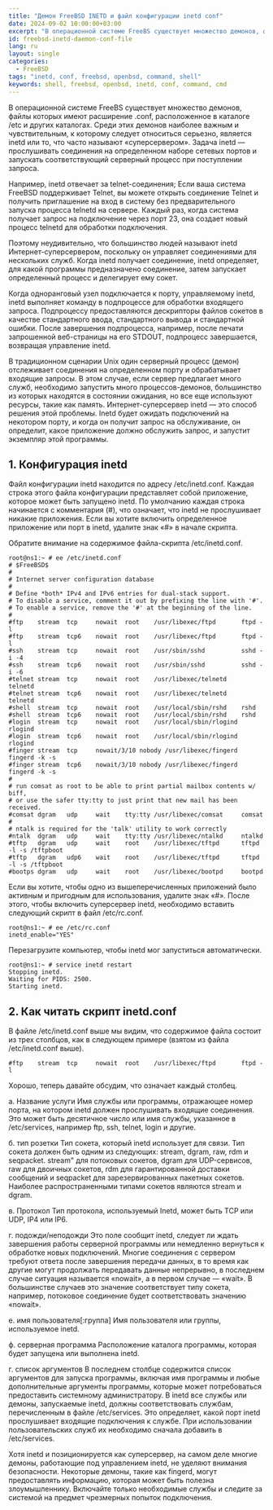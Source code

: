 ```yaml
---
title: "Демон FreeBSD INETD и файл конфигурации inetd conf"
date: 2024-09-02 10:00:00+03:00
excerpt: "В операционной системе FreeBS существует множество демонов, файлы которых имеют расширение .conf, расположенное в каталоге /etc и других каталогах."
id: freebsd-inetd-daemon-conf-file
lang: ru
layout: single
categories:
  - FreeBSD
tags: "inetd, conf, freebsd, openbsd, command, shell"
keywords: shell, freebsd, openbsd, inetd, conf, command, cmd
---
```


В операционной системе FreeBS существует множество демонов, файлы которых имеют расширение .conf, расположенное в каталоге /etc и других каталогах. Среди этих демонов наиболее важным и чувствительным, к которому следует относиться серьезно, является inetd или то, что часто называют «суперсервером». Задача inetd — прослушивать соединения на определенном наборе сетевых портов и запускать соответствующий серверный процесс при поступлении запроса.

Например, inetd отвечает за telnet-соединения; Если ваша система FreeBSD поддерживает Telnet, вы можете открыть соединение Telnet и получить приглашение на вход в систему без предварительного запуска процесса telnetd на сервере. Каждый раз, когда система получает запрос на подключение через порт 23, она создает новый процесс telnetd для обработки подключения.

Поэтому неудивительно, что большинство людей называют inetd Интернет-суперсервером, поскольку он управляет соединениями для нескольких служб. Когда inetd получает соединение, inetd определяет, для какой программы предназначено соединение, затем запускает определенный процесс и делегирует ему сокет.

Когда одноранговый узел подключается к порту, управляемому inetd, inetd выполняет команду в подпроцессе для обработки входящего запроса. Подпроцессу предоставляются дескрипторы файлов сокетов в качестве стандартного ввода, стандартного вывода и стандартной ошибки. После завершения подпроцесса, например, после печати запрошенной веб-страницы на его STDOUT, подпроцесс завершается, возвращая управление inetd.

В традиционном сценарии Unix один серверный процесс (демон) отслеживает соединения на определенном порту и обрабатывает входящие запросы. В этом случае, если сервер предлагает много служб, необходимо запустить много процессов-демонов, большинство из которых находятся в состоянии ожидания, но все еще используют ресурсы, такие как память. Интернет-суперсервер inetd — это способ решения этой проблемы. Inetd будет ожидать подключений на некотором порту, и когда он получит запрос на обслуживание, он определит, какое приложение должно обслужить запрос, и запустит экземпляр этой программы.

## 1. Конфигурация inetd

Файл конфигурации inetd находится по адресу /etc/inetd.conf. Каждая строка этого файла конфигурации представляет собой приложение, которое может быть запущено inetd. По умолчанию каждая строка начинается с комментария (#), что означает, что inetd не прослушивает никакие приложения. Если вы хотите включить определенное приложение или порт в inetd, удалите знак «#» в начале скрипта.

Обратите внимание на содержимое файла-скрипта /etc/inetd.conf.

```
root@ns1:~ # ee /etc/inetd.conf
# $FreeBSD$
#
# Internet server configuration database
#
# Define *both* IPv4 and IPv6 entries for dual-stack support.
# To disable a service, comment it out by prefixing the line with '#'.
# To enable a service, remove the '#' at the beginning of the line.
#
#ftp    stream  tcp     nowait  root    /usr/libexec/ftpd       ftpd -l
#ftp    stream  tcp6    nowait  root    /usr/libexec/ftpd       ftpd -l
#ssh    stream  tcp     nowait  root    /usr/sbin/sshd          sshd -i -4
#ssh    stream  tcp6    nowait  root    /usr/sbin/sshd          sshd -i -6
#telnet stream  tcp     nowait  root    /usr/libexec/telnetd    telnetd
#telnet stream  tcp6    nowait  root    /usr/libexec/telnetd    telnetd
#shell  stream  tcp     nowait  root    /usr/local/sbin/rshd    rshd
#shell  stream  tcp6    nowait  root    /usr/local/sbin/rshd    rshd
#login  stream  tcp     nowait  root    /usr/local/sbin/rlogind rlogind
#login  stream  tcp6    nowait  root    /usr/local/sbin/rlogind rlogind
#finger stream  tcp     nowait/3/10 nobody /usr/libexec/fingerd fingerd -k -s
#finger stream  tcp6    nowait/3/10 nobody /usr/libexec/fingerd fingerd -k -s
#
# run comsat as root to be able to print partial mailbox contents w/ biff,
# or use the safer tty:tty to just print that new mail has been received.
#comsat dgram   udp     wait    tty:tty /usr/libexec/comsat     comsat
#
# ntalk is required for the 'talk' utility to work correctly
#ntalk  dgram   udp     wait    tty:tty /usr/libexec/ntalkd     ntalkd
#tftp   dgram   udp     wait    root    /usr/libexec/tftpd      tftpd -l -s /tftpboot
#tftp   dgram   udp6    wait    root    /usr/libexec/tftpd      tftpd -l -s /tftpboot
#bootps dgram   udp     wait    root    /usr/libexec/bootpd     bootpd
```

Если вы хотите, чтобы одно из вышеперечисленных приложений было активным и пригодным для использования, удалите знак «#». После этого, чтобы включить суперсервер inetd, необходимо вставить следующий скрипт в файл /etc/rc.conf.

```
root@ns1:~ # ee /etc/rc.conf
inetd_enable="YES"
```

Перезагрузите компьютер, чтобы inetd мог запуститься автоматически.

```
root@ns1:~ # service inetd restart
Stopping inetd.
Waiting for PIDS: 2500.
Starting inetd.
```

## 2. Как читать скрипт inetd.conf

В файле /etc/inetd.conf выше мы видим, что содержимое файла состоит из трех столбцов, как в следующем примере (взятом из файла /etc/inetd.conf выше).

```
#ftp    stream  tcp     nowait  root    /usr/libexec/ftpd       ftpd -l
```

Хорошо, теперь давайте обсудим, что означает каждый столбец.

а. Название услуги
Имя службы или программы, отражающее номер порта, на котором inetd должен прослушивать входящие соединения. Это может быть десятичное число или имя службы, указанное в /etc/services, например ftp, ssh, telnet, login и другие.

б. тип розетки
Тип сокета, который inetd использует для связи. Тип сокета должен быть одним из следующих: stream, dgram, raw, rdm и seqpacket.
stream" для потоковых сокетов, dgram для UDP-сервисов, raw для двоичных сокетов, rdm для гарантированной доставки сообщений и seqpacket для зарезервированных пакетных сокетов. Наиболее распространенными типами сокетов являются stream и dgram.

в. Протокол
Тип протокола, используемый Inetd, может быть TCP или UDP, IP4 или IP6.

г. подожди/неподожди
Это поле сообщит inetd, следует ли ждать завершения работы серверной программы или немедленно вернуться к обработке новых подключений. Многие соединения с сервером требуют ответа после завершения передачи данных, в то время как другие могут продолжать передавать данные непрерывно, в последнем случае ситуация называется «nowait», а в первом случае — «wait». В большинстве случаев это значение соответствует типу сокета, например, потоковое соединение будет соответствовать значению «nowait».

е. имя пользователя[:группа]
Имя пользователя или группы, используемое inetd.

ф. серверная программа
Расположение каталога программы, которая будет запущена или выполнена inetd.

г. список аргументов
В последнем столбце содержится список аргументов для запуска программы, включая имя программы и любые дополнительные аргументы программы, которые может потребоваться предоставить системному администратору. В inetd все службы или демоны, запускаемые inetd, должны соответствовать службам, перечисленным в файле /etc/services. Это определяет, какой порт inetd прослушивает входящие подключения к службе. При использовании пользовательских служб их необходимо сначала добавить в /etc/services.

Хотя inetd и позиционируется как суперсервер, на самом деле многие демоны, работающие под управлением inetd, не уделяют внимания безопасности. Некоторые демоны, такие как fingerd, могут предоставлять информацию, которая может быть полезна злоумышленнику. Включайте только необходимые службы и следите за системой на предмет чрезмерных попыток подключения.
